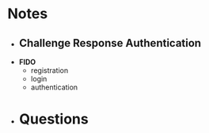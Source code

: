 # Notes
- **Challenge Response Authentication**
	-
- **FIDO**
	- registration
	- login
	- authentication
- # Questions